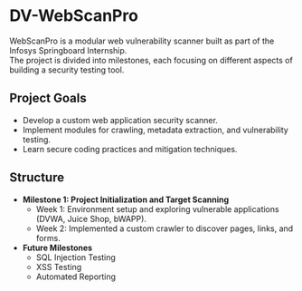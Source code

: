# DV-WebScanPro

WebScanPro is a modular web vulnerability scanner built as part of the Infosys Springboard Internship.  
The project is divided into milestones, each focusing on different aspects of building a security testing tool.

## Project Goals
- Develop a custom web application security scanner.
- Implement modules for crawling, metadata extraction, and vulnerability testing.
- Learn secure coding practices and mitigation techniques.

## Structure
- **Milestone 1: Project Initialization and Target Scanning**
  - Week 1: Environment setup and exploring vulnerable applications (DVWA, Juice Shop, bWAPP).
  - Week 2: Implemented a custom crawler to discover pages, links, and forms.
- **Future Milestones**
  - SQL Injection Testing
  - XSS Testing
  - Automated Reporting
